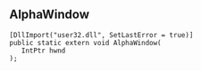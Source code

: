 ## AlphaWindow

```
[DllImport("user32.dll", SetLastError = true)]
public static extern void AlphaWindow(
   IntPtr hwnd
);
```

